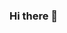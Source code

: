 ### Hi there 👋

<!--
**luongchung/luongchung** is a ✨ _special_ ✨ repository because its `README.md` (this file) appears on your GitHub profile.

- 🗼 Living in **Ha Noi, Viet Nam**

- 👨‍💻 Currently Working at SVMC

- 👍 Travel and Gaming 🐶 🎮


<br/>

### 📈 GitHub Stats

[![luongchung's github stats](https://github-readme-stats.vercel.app/api?username=luongchung&show_icons=true&line_height=21&show_icons=true&theme=vue&hide_border=true)](https://github.com/anuraghazra/github-readme-stats)
[![Top Langs](https://github-readme-stats.vercel.app/api/top-langs/?username=luongchung&show_icons=true&layout=compact&theme=vue&hide_border=true)](https://github.com/anuraghazra/github-readme-stats)
